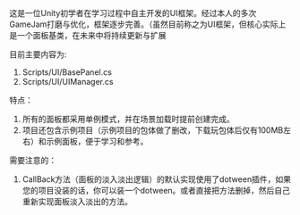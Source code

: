 这是一位Unity初学者在学习过程中自主开发的UI框架。经过本人的多次GameJam打磨与优化，框架逐步完善。（虽然目前称之为UI框架，但核心实际上是一个面板基类，在未来中将持续更新与扩展

目前主要内容为:
1. Scripts/UI/BasePanel.cs
2. Scripts/UI/UIManager.cs

特点：
1. 所有的面板都采用单例模式，并在场景加载时提前创建完成。
2. 项目还包含示例项目（示例项目的包体做了删改，下载玩包体后仅有100MB左右）和示例面板，便于学习和参考。

需要注意的：
1. CallBack方法（面板的淡入淡出逻辑）的默认实现使用了dotween插件，如果您的项目没装的话，你可以装一个dotween。或者直接把方法删掉，然后自己重新实现面板淡入淡出的方法。
